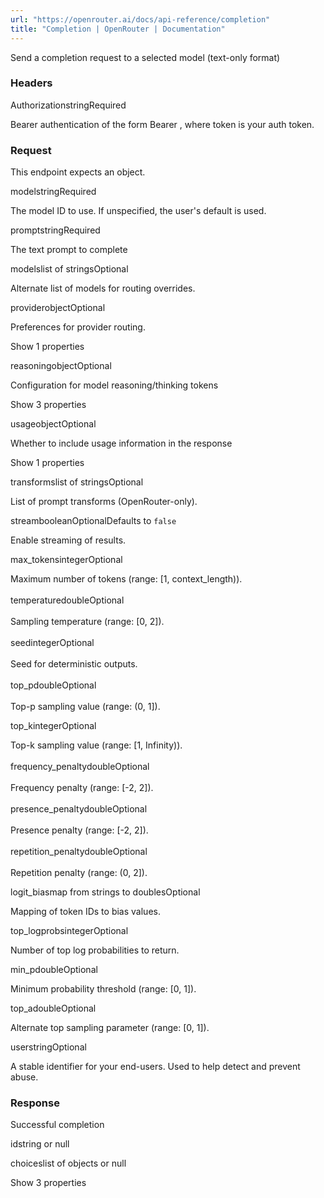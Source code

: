 ```yaml
---
url: "https://openrouter.ai/docs/api-reference/completion"
title: "Completion | OpenRouter | Documentation"
---
```


Send a completion request to a selected model (text-only format)

### Headers

AuthorizationstringRequired

Bearer authentication of the form Bearer <token>, where token is your auth token.

### Request

This endpoint expects an object.

modelstringRequired

The model ID to use. If unspecified, the user's default is used.

promptstringRequired

The text prompt to complete

modelslist of stringsOptional

Alternate list of models for routing overrides.

providerobjectOptional

Preferences for provider routing.

Show 1 properties

reasoningobjectOptional

Configuration for model reasoning/thinking tokens

Show 3 properties

usageobjectOptional

Whether to include usage information in the response

Show 1 properties

transformslist of stringsOptional

List of prompt transforms (OpenRouter-only).

streambooleanOptionalDefaults to `false`

Enable streaming of results.

max\_tokensintegerOptional

Maximum number of tokens (range: \[1, context\_length)).\
\
temperaturedoubleOptional\
\
Sampling temperature (range: \[0, 2\]).\
\
seedintegerOptional\
\
Seed for deterministic outputs.\
\
top\_pdoubleOptional\
\
Top-p sampling value (range: (0, 1\]).

top\_kintegerOptional

Top-k sampling value (range: \[1, Infinity)).\
\
frequency\_penaltydoubleOptional\
\
Frequency penalty (range: \[-2, 2\]).\
\
presence\_penaltydoubleOptional\
\
Presence penalty (range: \[-2, 2\]).\
\
repetition\_penaltydoubleOptional\
\
Repetition penalty (range: (0, 2\]).

logit\_biasmap from strings to doublesOptional

Mapping of token IDs to bias values.

top\_logprobsintegerOptional

Number of top log probabilities to return.

min\_pdoubleOptional

Minimum probability threshold (range: \[0, 1\]).

top\_adoubleOptional

Alternate top sampling parameter (range: \[0, 1\]).

userstringOptional

A stable identifier for your end-users. Used to help detect and prevent abuse.

### Response

Successful completion

idstring or null

choiceslist of objects or null

Show 3 properties